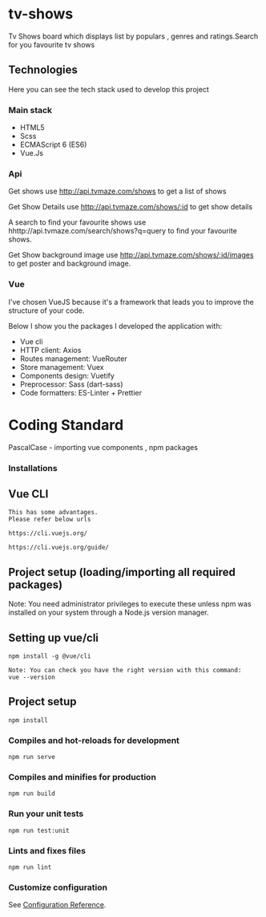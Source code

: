 # tv-shows
Tv Shows board which displays list by populars , genres and ratings.Search for you favourite tv shows

## Technologies
Here you can see the tech stack used to develop this project

### Main stack
- HTML5
- Scss
- ECMAScript 6 (ES6)
- Vue.Js

### Api
Get shows
use http://api.tvmaze.com/shows to get a list of shows

Get Show Details 
use http://api.tvmaze.com/shows/:id to get show details

A search to find your favourite shows
use hhttp://api.tvmaze.com/search/shows?q=query to find your favourite shows.

Get Show background image
use http://api.tvmaze.com/shows/:id/images to get poster and background image.

### Vue
 I've chosen VueJS because it's a framework that leads you to improve the structure of your code.

Below I show you the packages I developed the application with:

- Vue cli
- HTTP client: Axios
- Routes management: VueRouter
- Store management: Vuex 
- Components design: Vuetify
- Preprocessor: Sass (dart-sass)
- Code formatters: ES-Linter + Prettier

# Coding Standard
PascalCase - importing vue components , npm packages

### Installations 
## Vue CLI
```
This has some advantages.
Please refer below urls

https://cli.vuejs.org/

https://cli.vuejs.org/guide/

```
## Project setup (loading/importing all required packages)
Note: You need administrator privileges to execute these unless npm was installed on your system through a Node.js version manager.

## Setting up vue/cli
```
npm install -g @vue/cli

Note: You can check you have the right version with this command:
vue --version
```


## Project setup
```
npm install
```

### Compiles and hot-reloads for development
```
npm run serve
```

### Compiles and minifies for production
```
npm run build
```

### Run your unit tests
```
npm run test:unit
```

### Lints and fixes files
```
npm run lint
```

### Customize configuration
See [Configuration Reference](https://cli.vuejs.org/config/).

